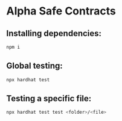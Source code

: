 # Alpha Safe Contracts 

## Installing dependencies:
```bash 
npm i
```

## Global testing: 
```bash 
npx hardhat test
```

## Testing a specific file: 
```bash 
npx hardhat test test <folder>/<file>
```
